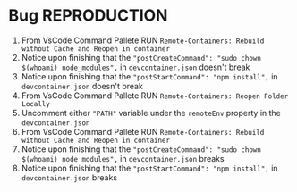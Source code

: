 # Bug REPRODUCTION

1. From VsCode Command Pallete RUN `Remote-Containers: Rebuild without Cache and Reopen in container` 
2. Notice upon finishing that the `"postCreateCommand": "sudo chown $(whoami) node_modules",` in `devcontainer.json` doesn't break
3. Notice upon finishing that the `"postStartCommand": "npm install",` in `devcontainer.json` doesn't break
4. From VsCode Command Pallete RUN `Remote-Containers: Reopen Folder Locally`
5. Uncomment either `"PATH"` variable under the `remoteEnv` property in the `devcontainer.json`
6. From VsCode Command Pallete RUN `Remote-Containers: Rebuild without Cache and Reopen in container` 
7. Notice upon finishing that the `"postCreateCommand": "sudo chown $(whoami) node_modules",` in `devcontainer.json` breaks
8. Notice upon finishing that the `"postStartCommand": "npm install",` in `devcontainer.json` breaks
